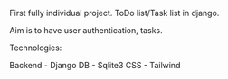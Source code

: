 First fully individual project. ToDo list/Task list in django.

Aim is to have user authentication, tasks.

Technologies:

Backend - Django
DB      - Sqlite3
CSS     - Tailwind